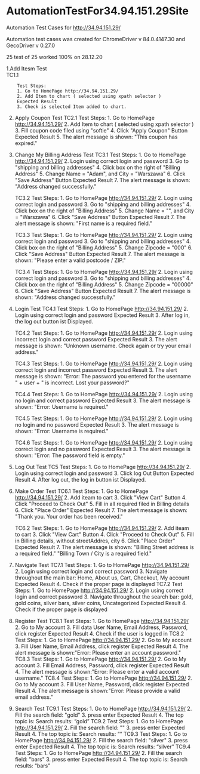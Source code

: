 # AutomationTestFor34.94.151.29Site

Automation Test Cases for http://34.94.151.29/

Automation test cases was created for ChromeDriver v 84.0.4147.30 and GecoDriver v 0.27.0

25 test of 25 worked 100% on 28.12.20

1.Add Itesm Test	
	TC1.1
	
		Test Steps:
		1. Go to HomePage http://34.94.151.29/
		2. Add Item to chart ( selected using xpath selector )
		Expected Result
		3. Check is selected Item added to chart.

2. Apply Coupon Test
	TC2.1
		Test Steps:
		1. Go to HomePage http://34.94.151.29/
		2. Add Item to chart ( selected using xpath selector )
		3. Fill coupon code filed using "softie"
		4. Click "Apply Coupon" Button
		Expected Result
		5. The alert message is shown: "This coupon has expired."

3. Change My Billing Address Test
	TC3.1
		Test Steps:
		1. Go to HomePage http://34.94.151.29/
		2. Login using correct login and password
		3. Go to "shipping and billing addresses"
		4. Click box on the right of "Billing Address"
		5. Change Name = "Adam", and City = "Warszawa"
		6. Click "Save Address" Button
		Expected Result
		7. The alert message is shown: "Address changed successfully."

	TC3.2
		Test Steps:
		1. Go to HomePage http://34.94.151.29/
		2. Login using correct login and password
		3. Go to "shipping and billing addresses"
		4. Click box on the right of "Billing Address"
		5. Change Name = "", and City = "Warszawa"
		6. Click "Save Address" Button
		Expected Result
		7. The alert message is shown: "First name is a required field."

	TC3.3
		Test Steps:
		1. Go to HomePage http://34.94.151.29/
		2. Login using correct login and password
		3. Go to "shipping and billing addresses"
		4. Click box on the right of "Billing Address"
		5. Change Zipcode = "000"
		6. Click "Save Address" Button
		Expected Result
		7. The alert message is shown: "Please enter a valid postcode / ZIP."

	TC3.4
		Test Steps:
		1. Go to HomePage http://34.94.151.29/
		2. Login using correct login and password
		3. Go to "shipping and billing addresses"
		4. Click box on the right of "Billing Address"
		5. Change Zipcode = "00000"
		6. Click "Save Address" Button
		Expected Result
		7. The alert message is shown: "Address changed successfully."

4. Login Test
	TC4.1
		Test Steps:
		1. Go to HomePage http://34.94.151.29/
		2. Login using correct login and password
		Expected Result
		3. After log in, the log out button ist Displayed.

	TC4.2
		Test Steps:
		1. Go to HomePage http://34.94.151.29/
		2. Login using incorrect login and correct password
		Expected Result
		3. The alert message is shown: "Unknown username. Check again or try your email address."

	TC4.3
		Test Steps:
		1. Go to HomePage http://34.94.151.29/
		2. Login using correct login and incorrect password
		Expected Result
		3. The alert message is shown: "Error: The password you entered for the username "
                + user + " is incorrect. Lost your password?"

	TC4.4
		Test Steps:
		1. Go to HomePage http://34.94.151.29/
		2. Login using no login and correct password
		Expected Result
		3. The alert message is shown: "Error: Username is required."

	TC4.5
		Test Steps:
		1. Go to HomePage http://34.94.151.29/
		2. Login using no login and no password
		Expected Result
		3. The alert message is shown: "Error: Username is required."

	TC4.6
		Test Steps:
		1. Go to HomePage http://34.94.151.29/
		2. Login using correct login and no password
		Expected Result
		3. The alert message is shown: "Error: The password field is empty."

5. Log Out Test
	TC5
		Test Steps:
		1. Go to HomePage http://34.94.151.29/
		2. Login using correct login and password
		3. Click log Out Button
		Expected Result
		4. After log out, the log in button ist Displayed.

6. Make Order Test
	TC6.1
		Test Steps:
		1. Go to HomePage http://34.94.151.29/
		2. Add iteam to cart
		3. Click "View Cart" Button
		4. Click "Proceed to Check Out"
		5. Fill in all required filed in Billing details
		6. Click "Place Order"
		Expected Result
		7. The alert message is shown: "Thank you. Your order has been received."

	TC6.2
		Test Steps:
		1. Go to HomePage http://34.94.151.29/
		2. Add iteam to cart
		3. Click "View Cart" Button
		4. Click "Proceed to Check Out"
		5. Fill in Billing details, without streetAddres, city
		6. Click "Place Order"
		Expected Result
		7. The alert message is shown: 
						"Billing Street address is a required field."
						"Billing Town / City is a required field."

7. Navigate Test
	TC7.1
		Test Steps:
		1. Go to HomePage http://34.94.151.29/
		2. Login using correct login and correct password
		3. Navigate throughout the main bar: Home, About us, Cart, Checkout, My account
		Expected Result
		4. Check if the proper page is displayed
	TC7.2
		Test Steps:
		1. Go to HomePage http://34.94.151.29/
		2. Login using correct login and correct password
		3. Navigate throughout the search bar: gold, gold coins, silver bars, silver coins, Uncategorized
		Expected Result
		4. Check if the proper page is displayed

8. Register Test
	TC8.1
		Test Steps:
		1. Go to HomePage http://34.94.151.29/
		2. Go to My account 
		3. Fill data User Name, Email Address, Password, click register
		Expected Result
		4. Check if the user is logged in
	TC8.2
		Test Steps:
		1. Go to HomePage http://34.94.151.29/
		2. Go to My account 
		3. Fill User Name, Email Address, click register
		Expected Result
		4. The alert message is shown:"Error: Please enter an account password."
	TC8.3
		Test Steps:
		1. Go to HomePage http://34.94.151.29/
		2. Go to My account 
		3. Fill Email Address, Password, click register
		Expected Result
		4. The alert message is shown:"Error: Please enter a valid account username."
	TC8.4
		Test Steps:
		1. Go to HomePage http://34.94.151.29/
		2. Go to My account 
		3. Fill  User Name, Password, click register
		Expected Result
		4. The alert message is shown:"Error: Please provide a valid email address."

9. Search Test
	TC9.1
		Test Steps:
		1. Go to HomePage http://34.94.151.29/
		2. Fill the search field: "gold"
		3. press enter
		Expected Result
		4. The top topic is: Search results: “gold”
	TC9.2
		Test Steps:
		1. Go to HomePage http://34.94.151.29/
		2. Fill the search field: ""
		3. press enter
		Expected Result
		4. The top topic is: Search results: “”
	TC9.3
		Test Steps:
		1. Go to HomePage http://34.94.151.29/
		2. Fill the search field: "silver"
		3. press enter
		Expected Result
		4. The top topic is: Search results: “silver”
	TC9.4
		Test Steps:
		1. Go to HomePage http://34.94.151.29/
		2. Fill the search field: "bars"
		3. press enter
		Expected Result
		4. The top topic is: Search results: “bars”


